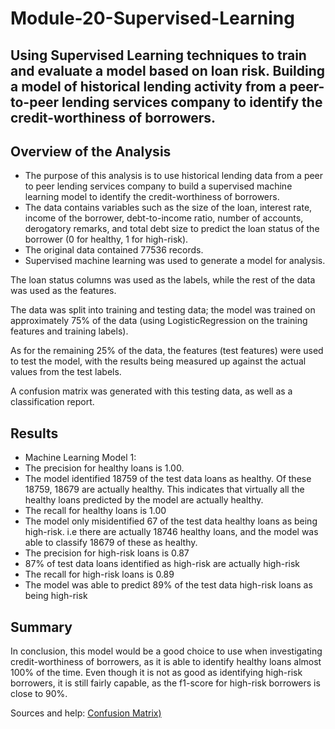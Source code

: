 # Module-20-Supervised-Learning

## Using Supervised Learning techniques to train and evaluate a model based on loan risk. Building a model of historical lending activity from a peer-to-peer lending services company to identify the credit-worthiness of borrowers.

## Overview of the Analysis

* The purpose of this analysis is to use historical lending data from a peer to peer lending services company to build a supervised machine learning model to identify the credit-worthiness of borrowers.
* The data contains variables such as the size of the loan, interest rate, income of the borrower, debt-to-income ratio, number of accounts, derogatory remarks, and total debt size to predict the loan status of the borrower (0 for healthy, 1 for high-risk).
* The original data contained 77536 records.
* Supervised machine learning was used to generate a model for analysis. 

The loan status columns was used as the labels, while the rest of the data was used as the features. 

The data was split into training and testing data; the model was trained on approximately 75% of the data (using LogisticRegression on the training features and training labels).

As for the remaining 25% of the data, the features (test features) were used to test the model, with the results being measured up against the actual values from the test labels.

A confusion matrix was generated with this testing data, as well as a classification report.

## Results

* Machine Learning Model 1:
 * The precision for healthy loans is 1.00.
  * The model identified 18759 of the test data loans as healthy. Of these 18759, 18679 are actually healthy. This indicates that virtually all the healthy loans predicted by the model are actually healthy.
  * The recall for healthy loans is 1.00
   * The model only misidentified 67 of the test data healthy loans as being high-risk. i.e there are actually 18746 healthy loans, and the model was able to classify 18679 of these as healthy.
  * The precision for high-risk loans is 0.87
   * 87% of test data loans identified as high-risk are actually high-risk 
  * The recall for high-risk loans is 0.89
   * The model was able to predict 89% of the test data high-risk loans as being high-risk

## Summary

In conclusion, this model would be a good choice to use when investigating credit-worthiness of borrowers, as it is able to identify healthy loans almost 100% of the time. Even though it is not as good as identifying high-risk borrowers, it is still fairly capable, as the f1-score for high-risk borrowers is close to 90%.

Sources and help:
[Confusion Matrix)](https://www.datacamp.com/tutorial/what-is-a-confusion-matrix-in-machine-learning?dc_referrer=https%3A%2F%2Fwww.google.com%2F)
